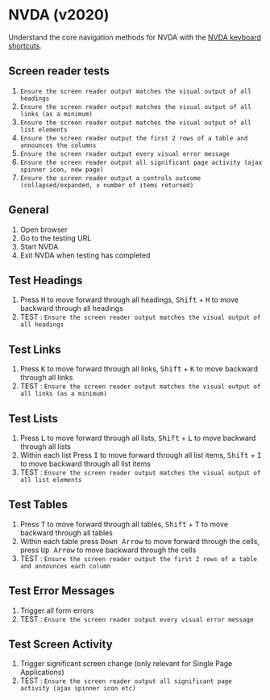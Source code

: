 # NVDA (v2020)
Understand the core navigation methods for NVDA with the [NVDA keyboard shortcuts](https://dequeuniversity.com/screenreaders/nvda-keyboard-shortcuts). 

## Screen reader tests
1. `Ensure the screen reader output matches the visual output of all headings`
1. `Ensure the screen reader output matches the visual output of all links (as a minimum)`
1. `Ensure the screen reader output matches the visual output of all list elements`
1. `Ensure the screen reader output the first 2 rows of a table and announces the columns`
1. `Ensure the screen reader output every visual error message`
1. `Ensure the screen reader output all significant page activity (ajax spinner icon, new page)`
1. `Ensure the screen reader output a controls outcome (collapsed/expanded, x number of items returned)`

## General
1.	Open browser
2.	Go to the testing URL
3.	Start NVDA
4.	Exit NVDA when testing has completed

## Test Headings
1.	Press <kbd>H</kbd> to move forward through all headings, <kbd>Shift</kbd> + <kbd>H</kbd> to move backward through all headings
3.	TEST : `Ensure the screen reader output matches the visual output of all headings`

## Test Links
1.	Press <kbd>K</kbd> to move forward through all links, <kbd>Shift</kbd> + <kbd>K</kbd> to move backward through all links
3.	TEST : `Ensure the screen reader output matches the visual output of all links (as a minimum)`

## Test Lists

1.	Press <kbd>L</kbd> to move forward through all lists, <kbd>Shift</kbd> + <kbd>L</kbd> to move backward through all lists
2.  Within each list Press <kbd>I</kbd> to move forward through all list items, <kbd>Shift</kbd> + <kbd>I</kbd> to move backward through all list items
3.	TEST : `Ensure the screen reader output matches the visual output of all list elements`

## Test Tables

1.	Press <kbd>T</kbd> to move forward through all tables, <kbd>Shift</kbd> + <kbd>T</kbd> to move backward through all tables
2.	Within each table press <kbd>Down Arrow</kbd> to move forward through the cells, press <kbd>Up Arrow</kbd> to move backward through the cells
4.	TEST : `Ensure the screen reader output the first 2 rows of a table and announces each column`

## Test Error Messages

1. Trigger all form errors
2. TEST : `Ensure the screen reader output every visual error message`

## Test Screen Activity

1. Trigger significant screen change (only relevant for Single Page Applications)
2. TEST : `Ensure the screen reader output all significant page activity (ajax spinner icon etc)`
